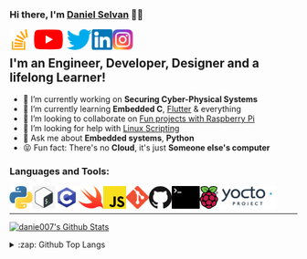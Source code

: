 ### Hi there, I'm [Daniel Selvan][aboutme] 👋🏽

[<img align="left" alt="Daniel | StackOverflow" height="36px" src="assets/stackoverflow.png" />][stackoverflow]
[<img align="left" alt="Daniel | YouTube" height="36px" src="assets/youtube.png" />][youtube]
[<img align="left" alt="Daniel | Twitter" height="36px" src="assets/twitter.png" />][twitter]
[<img align="left" alt="Daniel | LinkedIn" height="36px" src="assets/linkedin.png" />][linkedin]
[<img align="left" alt="Daniel | Instagram" height="36px" src="assets/instagram.png" />][instagram]

<br />

## I'm an Engineer, Developer, Designer and a lifelong Learner!

<!--
**danie007/danie007** is a ✨ _special_ ✨ repository because its `README.md` (this file) appears on your GitHub profile.
-->

- 🔭 I’m currently working on **Securing Cyber-Physical Systems**
- 🌱 I’m currently learning **Embedded C**, [Flutter](https://www.appbrewery.co/p/flutter-development-bootcamp-with-dart) & everything
- 👯 I’m looking to collaborate on [Fun projects with Raspberry Pi](https://github.com/danie007/ReSpeaker-4-Mic-Array-for-Raspberry-Pi)
- 🤔 I’m looking for help with [Linux Scripting](https://github.com/danie007/.bash_aliases)
- 💬 Ask me about **Embedded systems**, **Python**
- 😝 Fun fact: There's no **Cloud**, it's just **Someone else's computer**

### Languages and Tools:

[<img align="left" alt="Python" height="40px" src="assets/python.png" />][linkedin]
[<img align="left" alt="GNU Bash" height="40px" src="assets/bash.png" />][linkedin]
[<img align="left" alt="C Programming" height="40px" src="assets/c.png" />][linkedin]
[<img align="left" alt="Swift" height="40px" src="assets/swift.png" />][linkedin]
[<img align="left" alt="Javascript" height="40px" src="assets/js.svg" />][linkedin]
[<img align="left" alt="Git" height="40px" src="assets/git.png" />][linkedin]
[<img align="left" alt="GitHub" height="40px" src="assets/github.png" />][linkedin]
[<img align="left" alt="Terminal" height="40px" src="assets/terminal.png" />][linkedin]
[<img align="left" alt="Raspbian" height="40px" src="assets/rpi.webp" />][linkedin]
[<img align="left" alt="Yocto Project" height="40px" src="assets/yocto.png" />][linkedin]

<br />
<br />

---

[![danie007's Github Stats](https://github-readme-stats.danie007.vercel.app/api?username=danie007&show_icons=true&hide_border=true)](https://github.com/danie007?tab=repositories)

<details>
  <summary>:zap: Github Top Langs</summary>
  
  *NOTE: Top languages does not indicate my skill level or something like that, it's a GitHub metric of which languages I have the most code on github, it's a new feature of [github-readme-stats](https://github.com/danie007/github-readme-stats)*

[<img align="left" alt="danie007's Github Top Langs" src="https://github-readme-stats.danie007.vercel.app/api/top-langs/?username=danie007&layout=compact&hide_border=true" />](https://github.com/danie007?tab=repositories)

</details>

[aboutme]: https://about.me/meetdaniel
[twitter]: https://twitter.com/botfordani
[youtube]: https://www.youtube.com/channel/UCz5w2C2FJENwqm9PBI8FrYg
[instagram]: https://instagram.com/danied007
[linkedin]: https://www.linkedin.com/in/danielselvan/
[stackoverflow]: https://stackoverflow.com/users/10773894/daniel?tab=profile

